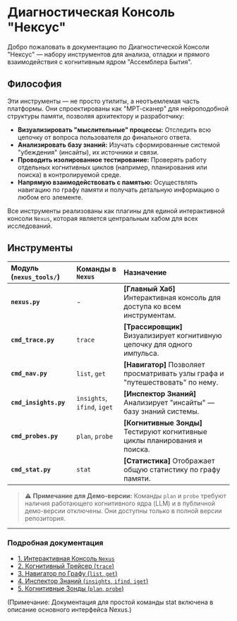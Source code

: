 # Диагностическая Консоль "Нексус"

Добро пожаловать в документацию по Диагностической Консоли "Нексус" — набору инструментов для анализа, отладки и прямого взаимодействия с когнитивным ядром "Ассемблера Бытия".

## Философия

Эти инструменты — не просто утилиты, а неотъемлемая часть платформы. Они спроектированы как "МРТ-сканер" для нейроподобной структуры памяти, позволяя архитектору и разработчику:

-   **Визуализировать "мыслительные" процессы:** Отследить всю цепочку от вопроса пользователя до финального ответа.
-   **Анализировать базу знаний:** Изучать сформированные системой "убеждения" (инсайты), их источники и связи.
-   **Проводить изолированное тестирование:** Проверять работу отдельных когнитивных циклов (например, планирования или поиска) в контролируемой среде.
-   **Напрямую взаимодействовать с памятью:** Осуществлять навигацию по графу памяти и получать детальную информацию о любом его элементе.

Все инструменты реализованы как плагины для единой интерактивной консоли `Nexus`, которая является центральным хабом для всех исследований.

## Инструменты

| Модуль (`nexus_tools/`) | Команды в `Nexus` | Назначение |
| :--- | :--- | :--- |
| **`nexus.py`** | - | **[Главный Хаб]** Интерактивная консоль для доступа ко всем инструментам. |
| **`cmd_trace.py`** | `trace` | **[Трассировщик]** Визуализирует когнитивную цепочку для одного импульса. |
| **`cmd_nav.py`** | `list`, `get` | **[Навигатор]** Позволяет просматривать узлы графа и "путешествовать" по нему. |
| **`cmd_insights.py`**| `insights`, `ifind`, `iget` | **[Инспектор Знаний]** Анализирует "инсайты" — базу знаний системы. |
| **`cmd_probes.py`** | `plan`, `probe` | **[Когнитивные Зонды]** Тестируют когнитивные циклы планирования и поиска. |
| **`cmd_stat.py`** | `stat` | **[Статистика]** Отображает общую статистику по графу памяти. |

> ⚠️ **Примечание для Демо-версии:** Команды `plan` и `probe` требуют наличия работающего когнитивного ядра (LLM) и в публичной демо-версии отключены. Они доступны только в полной версии репозитория.

---

### Подробная документация

-   [1. Интерактивная Консоль `Nexus`](01_nexus_shell.md)
-   [2. Когнитивный Трейсер (`trace`)](02_cognitive_tracer.md)
-   [3. Навигатор по Графу (`list`, `get`)](03_graph_navigator.md)
-   [4. Инспектор Знаний (`insights`, `ifind`, `iget`)](04_insight_inspector.md)
-   [5. Когнитивные Зонды (`plan`, `probe`)](05_planner_probe.md)

(Примечание: Документация для простой команды stat включена в описание основного интерфейса Nexus.)
